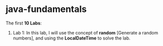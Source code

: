 # java-fundamentals
The first **10 Labs**: 

1. Lab 1: 
    In this lab, I will use the concept of **random** [Generate a random numbers], and using the **LocalDateTime** to solve the lab. 